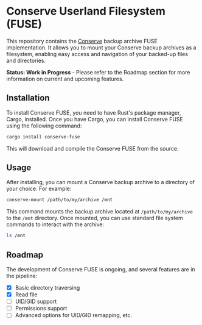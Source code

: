 # Conserve Userland Filesystem (FUSE)

This repository contains the [Conserve](https://crates.io/crates/conserve) backup archive FUSE implementation. It allows you to mount your Conserve
backup archives as a filesystem, enabling easy access and navigation of your backed-up files and directories.

**Status: Work in Progress** - Please refer to the Roadmap section for more information on current and upcoming
features.

## Installation

To install Conserve FUSE, you need to have Rust's package manager, Cargo, installed. Once you have Cargo, you can
install Conserve FUSE using the following command:

```bash
cargo install conserve-fuse
```

This will download and compile the Conserve FUSE from the source.

## Usage

After installing, you can mount a Conserve backup archive to a directory of your choice. For example:

```bash
conserve-mount /path/to/my/archive /mnt
```

This command mounts the backup archive located at `/path/to/my/archive` to the `/mnt` directory. Once mounted,
you can use standard file system commands to interact with the archive:

```bash
ls /mnt
```

## Roadmap

The development of Conserve FUSE is ongoing, and several features are in the pipeline:

- [x] Basic directory traversing
- [x] Read file
- [ ] UID/GID support
- [ ] Permissions support
- [ ] Advanced options for UID/GID remapping, etc.
